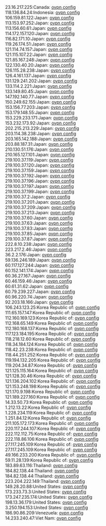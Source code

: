 23.16.217.225:Canada: [ovpn config](vpn/23_16_217_225.ovpn)  
118.136.84.24:Indonesia: [ovpn config](vpn/118_136_84_24.ovpn)  
106.159.81.122:Japan: [ovpn config](vpn/106_159_81_122.ovpn)  
113.153.97.252:Japan: [ovpn config](vpn/113_153_97_252.ovpn)  
113.156.60.61:Japan: [ovpn config](vpn/113_156_60_61.ovpn)  
114.172.157.120:Japan: [ovpn config](vpn/114_172_157_120.ovpn)  
116.82.171.10:Japan: [ovpn config](vpn/116_82_171_10.ovpn)  
119.26.174.51:Japan: [ovpn config](vpn/119_26_174_51.ovpn)  
121.114.74.157:Japan: [ovpn config](vpn/121_114_74_157.ovpn)  
121.115.107.22:Japan: [ovpn config](vpn/121_115_107_22.ovpn)  
121.85.167.248:Japan: [ovpn config](vpn/121_85_167_248.ovpn)  
122.130.40.20:Japan: [ovpn config](vpn/122_130_40_20.ovpn)  
126.115.28.238:Japan: [ovpn config](vpn/126_115_28_238.ovpn)  
126.4.161.137:Japan: [ovpn config](vpn/126_4_161_137.ovpn)  
131.129.241.202:Japan: [ovpn config](vpn/131_129_241_202.ovpn)  
133.114.2.221:Japan: [ovpn config](vpn/133_114_2_221.ovpn)  
133.149.80.45:Japan: [ovpn config](vpn/133_149_80_45.ovpn)  
147.192.140.77:Japan: [ovpn config](vpn/147_192_140_77.ovpn)  
150.249.62.155:Japan: [ovpn config](vpn/150_249_62_155.ovpn)  
153.156.77.203:Japan: [ovpn config](vpn/153_156_77_203.ovpn)  
153.179.148.55:Japan: [ovpn config](vpn/153_179_148_55.ovpn)  
153.229.233.171:Japan: [ovpn config](vpn/153_229_233_171.ovpn)  
153.232.173.92:Japan: [ovpn config](vpn/153_232_173_92.ovpn)  
202.215.213.229:Japan: [ovpn config](vpn/202_215_213_229.ovpn)  
203.114.38.238:Japan: [ovpn config](vpn/203_114_38_238.ovpn)  
203.165.142.188:Japan: [ovpn config](vpn/203_165_142_188.ovpn)  
203.88.187.31:Japan: [ovpn config](vpn/203_88_187_31.ovpn)  
210.130.51.176:Japan: [ovpn config](vpn/210_130_51_176.ovpn)  
210.165.127.101:Japan: [ovpn config](vpn/210_165_127_101.ovpn)  
219.100.37.119:Japan: [ovpn config](vpn/219_100_37_119.ovpn)  
219.100.37.120:Japan: [ovpn config](vpn/219_100_37_120.ovpn)  
219.100.37.159:Japan: [ovpn config](vpn/219_100_37_159.ovpn)  
219.100.37.192:Japan: [ovpn config](vpn/219_100_37_192.ovpn)  
219.100.37.196:Japan: [ovpn config](vpn/219_100_37_196.ovpn)  
219.100.37.197:Japan: [ovpn config](vpn/219_100_37_197.ovpn)  
219.100.37.199:Japan: [ovpn config](vpn/219_100_37_199.ovpn)  
219.100.37.2:Japan: [ovpn config](vpn/219_100_37_2.ovpn)  
219.100.37.201:Japan: [ovpn config](vpn/219_100_37_201.ovpn)  
219.100.37.209:Japan: [ovpn config](vpn/219_100_37_209.ovpn)  
219.100.37.213:Japan: [ovpn config](vpn/219_100_37_213.ovpn)  
219.100.37.60:Japan: [ovpn config](vpn/219_100_37_60.ovpn)  
219.100.37.63:Japan: [ovpn config](vpn/219_100_37_63.ovpn)  
219.100.37.83:Japan: [ovpn config](vpn/219_100_37_83.ovpn)  
219.100.37.85:Japan: [ovpn config](vpn/219_100_37_85.ovpn)  
219.100.37.87:Japan: [ovpn config](vpn/219_100_37_87.ovpn)  
222.8.10.238:Japan: [ovpn config](vpn/222_8_10_238.ovpn)  
223.217.2.46:Japan: [ovpn config](vpn/223_217_2_46.ovpn)  
36.2.2.176:Japan: [ovpn config](vpn/36_2_2_176.ovpn)  
59.136.246.189:Japan: [ovpn config](vpn/59_136_246_189.ovpn)  
60.117.127.244:Japan: [ovpn config](vpn/60_117_127_244.ovpn)  
60.152.141.174:Japan: [ovpn config](vpn/60_152_141_174.ovpn)  
60.36.27.167:Japan: [ovpn config](vpn/60_36_27_167.ovpn)  
60.46.159.46:Japan: [ovpn config](vpn/60_46_159_46.ovpn)  
60.61.31.62:Japan: [ovpn config](vpn/60_61_31_62.ovpn)  
60.79.239.227:Japan: [ovpn config](vpn/60_79_239_227.ovpn)  
60.96.220.74:Japan: [ovpn config](vpn/60_96_220_74.ovpn)  
92.203.18.166:Japan: [ovpn config](vpn/92_203_18_166.ovpn)  
106.243.123.25:Korea Republic of: [ovpn config](vpn/106_243_123_25.ovpn)  
111.65.157.147:Korea Republic of: [ovpn config](vpn/111_65_157_147.ovpn)  
112.160.169.123:Korea Republic of: [ovpn config](vpn/112_160_169_123.ovpn)  
112.168.65.149:Korea Republic of: [ovpn config](vpn/112_168_65_149.ovpn)  
112.180.168.137:Korea Republic of: [ovpn config](vpn/112_180_168_137.ovpn)  
117.123.184.195:Korea Republic of: [ovpn config](vpn/117_123_184_195.ovpn)  
118.218.12.60:Korea Republic of: [ovpn config](vpn/118_218_12_60.ovpn)  
118.34.184.124:Korea Republic of: [ovpn config](vpn/118_34_184_124.ovpn)  
118.42.23.238:Korea Republic of: [ovpn config](vpn/118_42_23_238.ovpn)  
118.44.251.252:Korea Republic of: [ovpn config](vpn/118_44_251_252.ovpn)  
119.194.132.205:Korea Republic of: [ovpn config](vpn/119_194_132_205.ovpn)  
119.204.34.87:Korea Republic of: [ovpn config](vpn/119_204_34_87.ovpn)  
121.125.115.164:Korea Republic of: [ovpn config](vpn/121_125_115_164.ovpn)  
121.128.30.46:Korea Republic of: [ovpn config](vpn/121_128_30_46.ovpn)  
121.136.204.102:Korea Republic of: [ovpn config](vpn/121_136_204_102.ovpn)  
121.153.248.198:Korea Republic of: [ovpn config](vpn/121_153_248_198.ovpn)  
121.170.9.198:Korea Republic of: [ovpn config](vpn/121_170_9_198.ovpn)  
121.189.227.160:Korea Republic of: [ovpn config](vpn/121_189_227_160.ovpn)  
14.33.50.73:Korea Republic of: [ovpn config](vpn/14_33_50_73.ovpn)  
1.212.13.22:Korea Republic of: [ovpn config](vpn/1_212_13_22.ovpn)  
1.228.234.119:Korea Republic of: [ovpn config](vpn/1_228_234_119.ovpn)  
1.251.84.12:Korea Republic of: [ovpn config](vpn/1_251_84_12.ovpn)  
211.105.172.173:Korea Republic of: [ovpn config](vpn/211_105_172_173.ovpn)  
220.117.244.107:Korea Republic of: [ovpn config](vpn/220_117_244_107.ovpn)  
222.112.112.75:Korea Republic of: [ovpn config](vpn/222_112_112_75.ovpn)  
222.118.86.106:Korea Republic of: [ovpn config](vpn/222_118_86_106.ovpn)  
27.117.245.109:Korea Republic of: [ovpn config](vpn/27_117_245_109.ovpn)  
27.117.245.109:Korea Republic of: [ovpn config](vpn/27_117_245_109.ovpn)  
49.166.233.200:Korea Republic of: [ovpn config](vpn/49_166_233_200.ovpn)  
59.11.28.139:Korea Republic of: [ovpn config](vpn/59_11_28_139.ovpn)  
183.89.63.116:Thailand: [ovpn config](vpn/183_89_63_116.ovpn)  
184.82.138.44:Thailand: [ovpn config](vpn/184_82_138_44.ovpn)  
184.82.138.44:Thailand: [ovpn config](vpn/184_82_138_44.ovpn)  
223.204.222.149:Thailand: [ovpn config](vpn/223_204_222_149.ovpn)  
149.28.20.88:United States: [ovpn config](vpn/149_28_20_88.ovpn)  
173.233.73.3:United States: [ovpn config](vpn/173_233_73_3.ovpn)  
173.247.235.174:United States: [ovpn config](vpn/173_247_235_174.ovpn)  
198.13.36.179:United States: [ovpn config](vpn/198_13_36_179.ovpn)  
3.250.194.153:United States: [ovpn config](vpn/3_250_194_153.ovpn)  
186.90.86.209:Venezuela: [ovpn config](vpn/186_90_86_209.ovpn)  
14.233.240.47:Viet Nam: [ovpn config](vpn/14_233_240_47.ovpn)  
